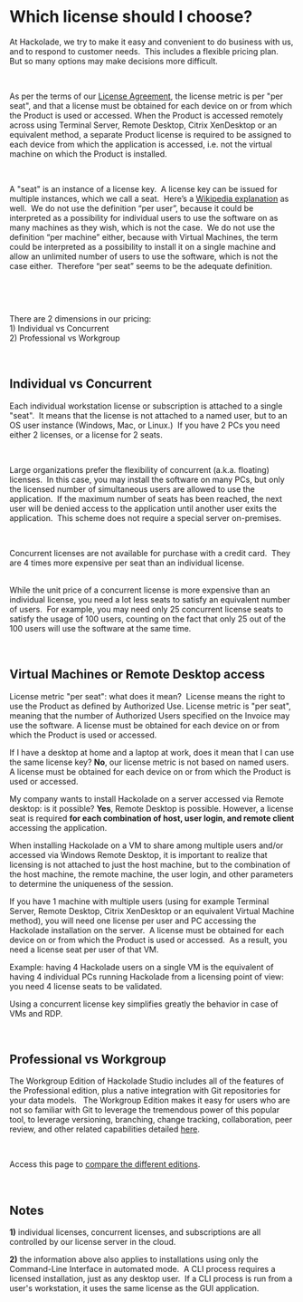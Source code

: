 # Which license should I choose?

At Hackolade, we try to make it easy and convenient to do business with us, and to respond to customer needs.  This includes a flexible pricing plan.  But so many options may make decisions more difficult. &nbsp;

&nbsp;

As per the terms of our [License Agreement](<Licenseagreement.md>), the license metric is per "per seat", and that a license must be obtained for each device on or from which the Product is used or accessed. When the Product is accessed remotely across using Terminal Server, Remote Desktop, Citrix XenDesktop or an equivalent method, a separate Product license is required to be assigned to each device from which the application is accessed, i.e. not the virtual machine on which the Product is installed.

&nbsp;

A "seat" is an instance of a license key.&nbsp; A license key can be issued for multiple instances, which we call a seat.&nbsp; Here’s a [Wikipedia explanation](<https://en.wikipedia.org/wiki/Per-seat\_license> "target=\"\_blank\"") as well.&nbsp; We do not use the definition “per user”, because it could be interpreted as a possibility for individual users to use the software on as many machines as they wish, which is not the case.&nbsp; We do not use the definition “per machine” either, because with Virtual Machines, the term could be interpreted as a possibility to install it on a single machine and allow an unlimited number of users to use the software, which is not the case either.&nbsp; Therefore “per seat” seems to be the adequate definition.

&nbsp;

&nbsp;

There are 2 dimensions in our pricing:\
&#49;) Individual vs Concurrent\
&#50;) Professional vs Workgroup

&nbsp;

## Individual vs Concurrent

Each individual workstation license or subscription is attached to a single "seat".  It means that the license is not attached to a named user, but to an OS user instance (Windows, Mac, or Linux.)  If you have 2 PCs you need either 2 licenses, or a license for 2 seats.

  

Large organizations prefer the flexibility of concurrent (a.k.a. floating) licenses.  In this case, you may install the software on many PCs, but only the licensed number of simultaneous users are allowed to use the application.  If the maximum number of seats has been reached, the next user will be denied access to the application until another user exits the application.  This scheme does not require a special server on-premises.

&nbsp;

Concurrent licenses are not available for purchase with a credit card.  They are 4 times more expensive per seat than an individual license.\
&nbsp;

While the unit price of a concurrent license is more expensive than an individual license, you need a lot less seats to satisfy an equivalent number of users.&nbsp; For example, you may need only 25 concurrent license seats to satisfy the usage of 100 users, counting on the fact that only 25 out of the 100 users will use the software at the same time.

&nbsp;

## Virtual Machines or Remote Desktop access

License metric "per seat": what does it mean?&nbsp; License means the right to use the Product as defined by Authorized Use. License metric is "per seat", meaning that the number of Authorized Users specified on the Invoice may use the software. A license must be obtained for each device on or from which the Product is used or accessed.

If I have a desktop at home and a laptop at work, does it mean that I can use the same license key? **No**, our license metric is not based on named users. A license must be obtained for each device on or from which the Product is used or accessed.

My company wants to install Hackolade on a server accessed via Remote desktop: is it possible? **Yes**, Remote Desktop is possible. However, a license seat is required **for each combination of host, user login, and remote client** accessing the application.

When installing Hackolade on a VM to share among multiple users and/or accessed via Windows Remote Desktop, it is important to realize that licensing is not attached to just the host machine, but to the combination of the host machine, the remote machine, the user login, and other parameters to determine the uniqueness of the session.

If you have 1 machine with multiple users (using for example Terminal Server, Remote Desktop, Citrix XenDesktop or an equivalent Virtual Machine method), you will need one license per user and PC accessing the Hackolade installation on the server.  A license must be obtained for each device on or from which the Product is used or accessed.  As a result, you need a license seat per user of that VM.

Example: having 4 Hackolade users on a single VM is the equivalent of having 4 individual PCs running Hackolade from a licensing point of view: you need 4 license seats to be validated.

Using a concurrent license key simplifies greatly the behavior in case of VMs and RDP.

&nbsp;

## Professional vs Workgroup

The Workgroup Edition of Hackolade Studio includes all of the features of the Professional edition, plus a native integration with Git repositories for your data models. &nbsp; The Workgroup Edition makes it easy for users who are not so familiar with Git to leverage the tremendous power of this popular tool, to leverage versioning, branching, change tracking, collaboration, peer review, and other related capabilities detailed [here](<Repository.md>).

&nbsp;

Access this page to [compare the different editions](<https://hackolade.com/editions.html> "target=\"\_blank\"").

&nbsp;

## Notes

**&#49;)** individual licenses, concurrent licenses, and subscriptions are all controlled by our license server in the cloud.

**&#50;)** the information above also applies to installations using only the Command-Line Interface in automated mode.  A CLI process requires a licensed installation, just as any desktop user.  If a CLI process is run from a user's workstation, it uses the same license as the GUI application.

